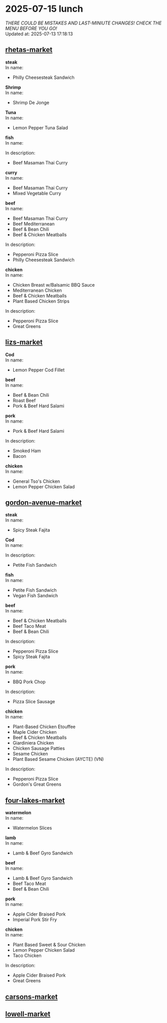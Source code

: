 # 2025-07-15 lunch  
*THERE COULD BE MISTAKES AND LAST-MINIUTE CHANGES! CHECK THE MENU BEFORE YOU GO!*  
Updated at: 2025-07-13 17:18:13  
## [rhetas-market](https://wisc-housingdining.nutrislice.com/menu/rhetas-market/lunch/2025-07-15)  
**steak**  
In name:   
 - Philly Cheesesteak Sandwich  
  
**Shrimp**  
In name:   
 - Shrimp De Jonge  
  
**Tuna**  
In name:   
 - Lemon Pepper Tuna Salad  
  
**fish**  
In name:   
  
In description:   
 - Beef Masaman Thai Curry  
  
**curry**  
In name:   
 - Beef Masaman Thai Curry  
 - Mixed Vegetable Curry  
  
**beef**  
In name:   
 - Beef Masaman Thai Curry  
 - Beef Mediterranean  
 - Beef & Bean Chili  
 - Beef & Chicken Meatballs  
  
In description:   
 - Pepperoni Pizza Slice  
 - Philly Cheesesteak Sandwich  
  
**chicken**  
In name:   
 - Chicken Breast w/Balsamic BBQ Sauce  
 - Mediterranean Chicken  
 - Beef & Chicken Meatballs  
 - Plant Based Chicken Strips  
  
In description:   
 - Pepperoni Pizza Slice  
 - Great Greens  
  
## [lizs-market](https://wisc-housingdining.nutrislice.com/menu/lizs-market/lunch/2025-07-15)  
**Cod**  
In name:   
 - Lemon Pepper Cod Fillet  
  
**beef**  
In name:   
 - Beef & Bean Chili  
 - Roast Beef  
 - Pork & Beef Hard Salami  
  
**pork**  
In name:   
 - Pork & Beef Hard Salami  
  
In description:   
 - Smoked Ham  
 - Bacon  
  
**chicken**  
In name:   
 - General Tso's Chicken  
 - Lemon Pepper Chicken Salad  
  
## [gordon-avenue-market](https://wisc-housingdining.nutrislice.com/menu/gordon-avenue-market/lunch/2025-07-15)  
**steak**  
In name:   
 - Spicy Steak Fajita  
  
**Cod**  
In name:   
  
In description:   
 - Petite Fish Sandwich  
  
**fish**  
In name:   
 - Petite Fish Sandwich  
 - Vegan Fish Sandwich  
  
**beef**  
In name:   
 - Beef & Chicken Meatballs  
 - Beef Taco Meat  
 - Beef & Bean Chili  
  
In description:   
 - Pepperoni Pizza Slice  
 - Spicy Steak Fajita  
  
**pork**  
In name:   
 - BBQ Pork Chop  
  
In description:   
 - Pizza Slice Sausage  
  
**chicken**  
In name:   
 - Plant-Based Chicken Etouffee  
 - Maple Cider Chicken  
 - Beef & Chicken Meatballs  
 - Giardiniera Chicken  
 - Chicken Sausage Patties  
 - Sesame Chicken  
 - Plant Based Sesame Chicken (AYCTE) (VN)  
  
In description:   
 - Pepperoni Pizza Slice  
 - Gordon's Great Greens  
  
## [four-lakes-market](https://wisc-housingdining.nutrislice.com/menu/four-lakes-market/lunch/2025-07-15)  
**watermelon**  
In name:   
 - Watermelon Slices  
  
**lamb**  
In name:   
 - Lamb & Beef Gyro Sandwich  
  
**beef**  
In name:   
 - Lamb & Beef Gyro Sandwich  
 - Beef Taco Meat  
 - Beef & Bean Chili  
  
**pork**  
In name:   
 - Apple Cider Braised Pork  
 - Imperial Pork Stir Fry  
  
**chicken**  
In name:   
 - Plant Based Sweet & Sour Chicken  
 - Lemon Pepper Chicken Salad  
 - Taco Chicken  
  
In description:   
 - Apple Cider Braised Pork  
 - Great Greens  
  
## [carsons-market](https://wisc-housingdining.nutrislice.com/menu/carsons-market/lunch/2025-07-15)  
## [lowell-market](https://wisc-housingdining.nutrislice.com/menu/lowell-market/lunch/2025-07-15)  
  
